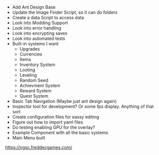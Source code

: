 -   Add Ant Design Base
-   Update the Image Finder Script, so it can do folders
-   Create a data Script to access data
-   Look into Modding Support
-   Look into error handling
-   Look into encrypting saves
-   Look into automated tests
-   Built-in systems I want
    -   Upgrades
    -   Currencies
    -   Items
    -   Inventory System
    -   Looting
    -   Leveling
    -   Random Seed
    -   Achievment System
    -   Reward System
    -   Quest System
-   Basic Tab Navigation (Maybe just ant design again)
-   Inspector tool for development? Or some fps display. Anything of that sort
-   Create configuration files for eassy editing
-   Figure out how to import yaml files
-   Do testing enabling GPU for the overlay?
-   Example Component with all the basic systems
-   Main Menu built

https://ngsc.freddecgames.com/
